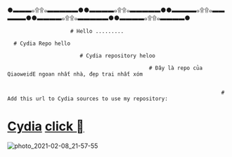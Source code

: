   ●▬▬▬๑۩۩๑▬▬▬▬▬●●▬▬▬▬๑۩۩๑▬▬▬▬▬●●▬▬▬▬๑۩۩๑▬▬▬▬▬●●▬▬▬▬๑۩۩๑▬▬▬▬▬●●▬▬▬▬๑۩۩๑▬▬▬▬●
                                
                                
                        # Hello .........
                                                                        
      # Cydia Repo hello
         
                           # Cydia repository heloo
                         
                                                 # Đây là repo của QiaoweidE ngoan nhất nhà, đẹp trai nhất xóm
                         
                         
                                                                        # Add this url to Cydia sources to use my repository: 
                                                     

# [Cydia](cydia://url/https://cydia.saurik.com/api/share#?source=https://QiaoweidE.github.io/cydia/) [click ⃕ ](https://QiaoweidE.github.io/cydia/)

  
![photo_2021-02-08_21-57-55](https://user-images.githubusercontent.com/54195182/107292864-1afb0400-6a9d-11eb-85ee-1b567df01c9a.jpg)




